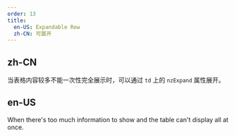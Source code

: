 ```yaml
---
order: 13
title:
  en-US: Expandable Row
  zh-CN: 可展开
---
```


## zh-CN

当表格内容较多不能一次性完全展示时，可以通过 `td` 上的 `nzExpand` 属性展开。

## en-US

When there's too much information to show and the table can't display all at once.


